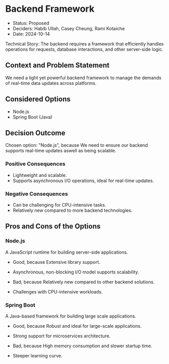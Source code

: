 # Backend Framework

* Status: Proposed
* Deciders: Habib Ullah, Casey Cheung, Rami Kotaiche
* Date: 2024-10-14

Technical Story: The backend requires a framework that efficiently handles operations for requests, database interactions, and other server-side logic.

## Context and Problem Statement

We need a light yet powerful backend framework to manage the demands of real-time data updates across platforms.

## Considered Options

* Node.js
* Spring Boot (Java)

## Decision Outcome

Chosen option: "Node.js", because We need to ensure our backend supports real-time updates aswell as being scalable.

### Positive Consequences

* Lightweight and scalable.
* Supports asynchronous I/O operations, ideal for real-time updates.

### Negative Consequences

* Can be challenging for CPU-intensive tasks.
* Relatively new compared to more backend technologies.

## Pros and Cons of the Options

### Node.js

A JavaScript runtime for building server-side applications.

* Good, because Extensive library support.
- Asynchronous, non-blocking I/O model supports scalability.
* Bad, because Relatively new compared to other backend solutions.
- Challenges with CPU-intensive workloads.

### Spring Boot

A Java-based framework for building large scale applications.

* Good, because Robust and ideal for large-scale applications.
- Strong support for microservices architecture.
* Bad, because High memory consumption and slower startup time.
- Steeper learning curve.
